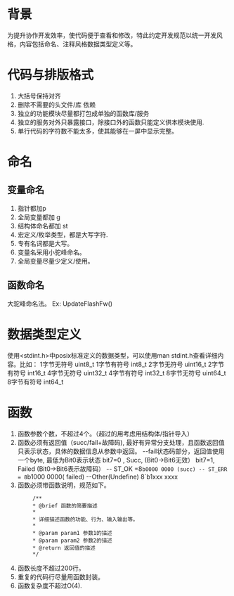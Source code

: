 # 背景
为提升协作开发效率，使代码便于查看和修改，特此约定开发规范以统一开发风格，内容包括命名、注释风格数据类型定义等。
# 代码与排版格式
1. 大括号保持对齐
2. 删除不需要的头文件/库 依赖
3. 独立的功能模块尽量都打包成单独的函数库/服务
4. 独立的服务对外只暴露接口，除接口外的函数只能定义供本模块使用.
5. 单行代码的字符数不能太多，使其能够在一屏中显示完整。
# 命名
## 变量命名
1. 指针都加p
2. 全局变量都加 g
3. 结构体命名都加  st
4. 宏定义/枚举类型，都是大写字符.
5. 专有名词都是大写。
6. 变量名采用小驼峰命名。
7. 全局变量尽量少定义/使用。
## 函数命名
大驼峰命名法。
Ex:  UpdateFlashFw()
# 数据类型定义
使用<stdint.h>中posix标准定义的数据类型，可以使用man stdint.h查看详细内容。比如：
	1字节无符号  uint8_t
	1字节有符号  int8_t
	2字节无符号  uint16_t
	2字节有符号  int16_t
	4字节无符号  uint32_t
	4字节有符号  int32_t
	8字节无符号  uint64_t
	8字节有符号  int64_t
# 函数
1. 函数参数个数，不超过4个。（超过的用考虑用结构体/指针导入）
2. 函数必须有返回值（succ/fail+故障码), 最好有异常分支处理，且函数返回值只表示状态，具体的数据信息从参数中返回。
        --fail状态码部分，返回值使用一个byte, 最低为Bit0表示状态
        bit7=0 , Succ,  (Bit0->Bit6无效）
        bit7=1, Failed (Bit0->Bit6表示故障码）
        -- ST_OK =8`b0000 0000 (succ)
        -- ST_ERR = 8`b1000 0000( failed)
        --Other(Undefine)   8`b1xxx xxxx
3. 函数必须带函数说明，规范如下。
```
        /**
        * @brief 函数的简要描述
        *
        * 详细描述函数的功能、行为、输入输出等。
        *
        * @param param1 参数1的描述
        * @param param2 参数2的描述
        * @return 返回值的描述
        */
```
4. 函数长度不超过200行。
5. 重复的代码行尽量用函数封装。
6. 函数复杂度不超过O(4).

